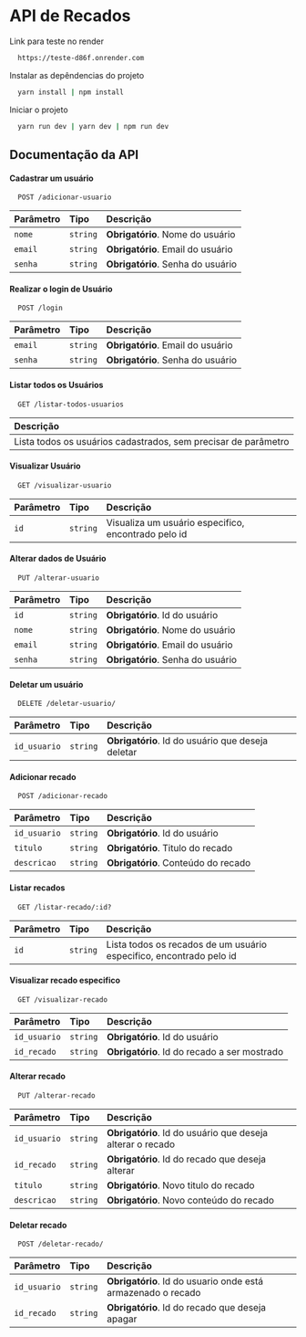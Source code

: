 # API de Recados

Link para teste no render

```bash
  https://teste-d86f.onrender.com
```

Instalar as depêndencias do projeto

```bash
  yarn install | npm install
```

Iniciar o projeto

```bash
  yarn run dev | yarn dev | npm run dev
```

## Documentação da API

#### Cadastrar um usuário

```http
  POST /adicionar-usuario
```

| Parâmetro   | Tipo       | Descrição                                   |
| :---------- | :--------- | :------------------------------------------ |
| `nome`      | `string` | **Obrigatório**. Nome do usuário |
| `email`      | `string` | **Obrigatório**. Email do usuário |
| `senha`      | `string` | **Obrigatório**. Senha do usuário |

#### Realizar o login de Usuário

```http
  POST /login
```

| Parâmetro   | Tipo       | Descrição                                   |
| :---------- | :--------- | :------------------------------------------ |
| `email`      | `string` | **Obrigatório**. Email do usuário |
| `senha`      | `string` | **Obrigatório**. Senha do usuário |

#### Listar todos os Usuários

```http
  GET /listar-todos-usuarios
```

| Descrição                                   |
| :------------------------------------------ |
| Lista todos os usuários cadastrados, sem precisar de parâmetro |

#### Visualizar Usuário

```http
  GET /visualizar-usuario
```

| Parâmetro   | Tipo       | Descrição                                   |
| :---------- | :--------- | :------------------------------------------ |
| `id`      | `string` |  Visualiza um usuário especifico, encontrado pelo id |

#### Alterar dados de Usuário

```http
  PUT /alterar-usuario
```

| Parâmetro   | Tipo       | Descrição                                   |
| :---------- | :--------- | :------------------------------------------ |
| `id`      | `string` | **Obrigatório**. Id do usuário |
| `nome`      | `string` | **Obrigatório**. Nome do usuário |
| `email`      | `string` | **Obrigatório**. Email do usuário |
| `senha`      | `string` | **Obrigatório**. Senha do usuário |


#### Deletar um usuário

```http
  DELETE /deletar-usuario/
```

| Parâmetro   | Tipo       | Descrição                                   |
| :---------- | :--------- | :------------------------------------------ |
| `id_usuario`      | `string` | **Obrigatório**. Id do usuário que deseja deletar |


#### Adicionar recado

```http
  POST /adicionar-recado
```

| Parâmetro   | Tipo       | Descrição                                   |
| :---------- | :--------- | :------------------------------------------ |
| `id_usuario`      | `string` | **Obrigatório**. Id do usuário |
| `titulo`      | `string` | **Obrigatório**. Titulo do recado |
| `descricao`      | `string` | **Obrigatório**. Conteúdo do recado |

#### Listar recados

```http
  GET /listar-recado/:id?
```

| Parâmetro   | Tipo       | Descrição                                   |
| :---------- | :--------- | :------------------------------------------ |
| `id`      | `string` | Lista todos os recados de um usuário especifico, encontrado pelo id |

#### Visualizar recado especifico

```http
  GET /visualizar-recado
```

| Parâmetro   | Tipo       | Descrição                                   |
| :---------- | :--------- | :------------------------------------------ |
| `id_usuario`      | `string` | **Obrigatório**. Id do usuário |
| `id_recado`      | `string` | **Obrigatório**. Id do recado a ser mostrado |


#### Alterar recado

```http
  PUT /alterar-recado
```

| Parâmetro   | Tipo       | Descrição                                   |
| :---------- | :--------- | :------------------------------------------ |
| `id_usuario`      | `string` | **Obrigatório**. Id do usuário  que deseja alterar o recado|
| `id_recado`      | `string` | **Obrigatório**. Id do recado que deseja alterar |
| `titulo`      | `string` | **Obrigatório**. Novo titulo do recado |
| `descricao`      | `string` | **Obrigatório**. Novo conteúdo do recado |

#### Deletar recado

```http
  POST /deletar-recado/
```

| Parâmetro   | Tipo       | Descrição                                   |
| :---------- | :--------- | :------------------------------------------ |
| `id_usuario`      | `string` | **Obrigatório**. Id do usuario onde está armazenado o recado |
| `id_recado`      | `string` | **Obrigatório**. Id do recado que deseja apagar |
